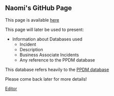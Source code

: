 ## Naomi's GitHub Page

This page is available [here](http://ppdm.naomi.software/)

This page will later be used to present:
- Information about Databases used
  - Incident
  - Description
  - Business Associate Incidents
  - Any reference to the PPDM database

This database refers heavily to the [PPDM database](https://ppdm.org/ppdm/PPDM/IPDS/PPDM_Data_Model/PPDM_3_9_Data_Model/PPDM/PPDM_3.9_Data_Model.aspx?hkey=fed7573b-c57d-4909-b15a-a61880fb8d2b&WebsiteKey=927055e8-ec5d-4b51-96ef-5dbe0a133439)

Please come back later for more details!

[Editor](https://github.com/Naomi1745698/naomi1745698.github.io/edit/main/README.md)
